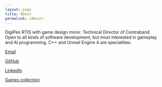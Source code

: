 ```yaml
---
layout: page
title: About
permalink: /About/
---
```


DigiPen RTIS with game design minor. Technical Director of Contraband.
Open to all kinds of software development, but most interested in gameplay and AI programming.
C++ and Unreal Engine 4 are specialities.

[Email](mailto:samuel@samuelschimmel.com)

[GitHub](https://github.com/samuelschimmel)

[LinkedIn](https://www.linkedin.com/in/samuel-schimmel)

[Games collection](https://backloggery.com/isocheim)
